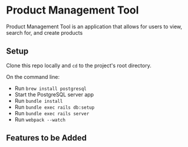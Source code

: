 # Product Management Tool

Product Management Tool is an application that allows for users to view, search for, and create products

## Setup

Clone this repo locally and `cd` to the project's root directory.

On the command line:

+ Run `brew install postgresql`
+ Start the PostgreSQL server app
+ Run `bundle install`
+ Run `bundle exec rails db:setup`
+ Run `bundle exec rails server`
+ Run `webpack --watch`


## Features to be Added
